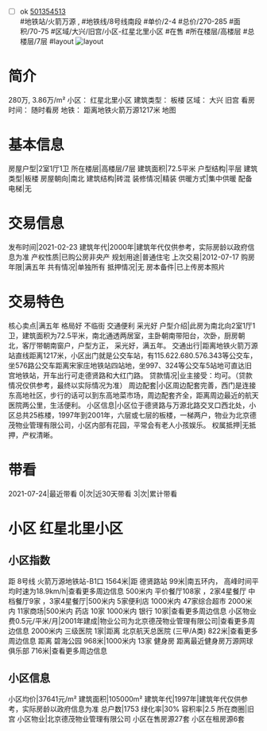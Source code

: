 - [ ] ok [501354513](https://bj.5i5j.com/ershoufang/501354513.html)  
 #地铁站/火箭万源 ,  #地铁线/8号线南段
#单价/2-4 #总价/270-285 #面积/70-75   #区域/大兴/旧宫/小区-红星北里小区 #在售 #所在楼层/高楼层 #总楼层/7层 #layout 
![layout](http://image2a.5i5j.com/bdir/layout/546453.jpg_P5.jpg) 
# 简介 
 280万,  3.86万/m² 
小区： 红星北里小区
建筑类型： 板楼
区域： 大兴 旧宫
看房时间： 随时看房
地铁： 距离地铁火箭万源1217米 地图
# 基本信息 
 房屋户型|2室1厅1卫
所在楼层|高楼层/7层
建筑面积|72.5平米
户型结构|平层
建筑类型|板楼
房屋朝向|南北
建筑结构|砖混
装修情况|精装
供暖方式|集中供暖
配备电梯|无
# 交易信息 
 发布时间|2021-02-23
建筑年代|2000年|建筑年代仅供参考，实际房龄以政府信息为准
产权性质|已购公房非央产
规划用途|普通住宅
上次交易|2012-07-17
购房年限|满五年
共有情况|单独所有
抵押情况|无
房本备件|已上传房本照片
# 交易特色 
 核心卖点|满五年 格局好 不临街 交通便利 采光好
户型介绍|此房为南北向2室1厅1卫，建筑面积为72.5平米，南北通透两居室，主卧朝南带阳台，次卧，厨房朝北，客厅带朝南窗户，户型方正， 采光好，满五年。
交通出行|距离地铁火箭万源站直线距离1217米，小区出门就是公交车站，有115.622.680.576.343等公交车，坐576路公交车距离宋家庄地铁站四站地，坐997、324等公交车5站地可直达旧宫地铁站，开车出行可走德贤路和大红门路。
贷款情况|业主接受：均可。（贷款情况仅供参考，最终以实际情况为准）
周边配套|小区周边配套完善，西门是连接东高地社区，步行的话可以到东高地菜市场，周边配套齐全，距离周边最近的航天医院两公里，生活便利。
小区信息|小区位于德贤路与万源北路交叉口西北处，小区总共25栋楼，1997年到2001年，六层或七层的板楼，一梯两户，物业为北京德茂物业管理有限公司，小区内部有花园，平常会有老人小孩娱乐。
权属抵押|无抵押，产权清晰。
# 带看 
 2021-07-24|最近带看	 0|次|近30天带看	 3|次|累计带看
# 小区 红星北里小区
## 小区指数 
 距 8号线 火箭万源地铁站-B1口 1564米|距 德贤路站 99米|南五环内， 高峰时间平均时速为18.9km/h|查看更多周边信息
500米内 平价餐厅108家 ，2家4星餐厅
中档餐厅9家 ，3家4星餐厅|500米内 5家便利店
1000米内 47家综合超市
2000米内 11家商场|500米内 药店 10家
1000米内 银行 10家|查看更多周边信息
小区物业费0.5元/平米/月|2001年建成|物业公司为北京德茂物业管理有限公司|查看更多周边信息
2000米内 三级医院 1家|距离 北京航天总医院 (三甲/A类) 822米|查看更多周边信息
距离 碧海公园 968米|1000米内 13家 健身房
距离最近健身房万源网球俱乐部 716米|查看更多周边信息
## 小区信息 
 小区均价|37641元/m²
建筑面积|105000m²
建筑年代|1997年|建筑年代仅供参考，实际房龄以政府信息为准
总户数|1753
绿化率|30%
容积率|2.5
所在商圈|旧宫
小区物业|北京德茂物业管理有限公司
小区在售房源27套
小区在租房源6套
